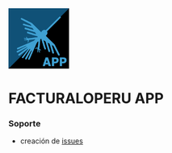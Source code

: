 <img src="icon_app.jpg" width="120">

# FACTURALOPERU APP

### Soporte

* creación de [issues](https://gitlab.com/rash07/facturalo_app/-/wikis/issues)



